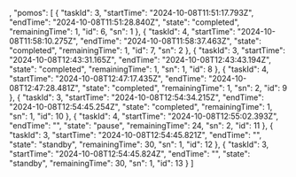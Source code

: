 ,
  "pomos": [
    {
      "taskId": 3,
      "startTime": "2024-10-08T11:51:17.793Z",
      "endTime": "2024-10-08T11:51:28.840Z",
      "state": "completed",
      "remainingTime": 1,
      "id": 6,
      "sn": 1
    },
    {
      "taskId": 4,
      "startTime": "2024-10-08T11:58:10.275Z",
      "endTime": "2024-10-08T11:58:37.463Z",
      "state": "completed",
      "remainingTime": 1,
      "id": 7,
      "sn": 2
    },
    {
      "taskId": 3,
      "startTime": "2024-10-08T12:43:31.165Z",
      "endTime": "2024-10-08T12:43:43.194Z",
      "state": "completed",
      "remainingTime": 1,
      "sn": 1,
      "id": 8
    },
    {
      "taskId": 4,
      "startTime": "2024-10-08T12:47:17.435Z",
      "endTime": "2024-10-08T12:47:28.481Z",
      "state": "completed",
      "remainingTime": 1,
      "sn": 2,
      "id": 9
    },
    {
      "taskId": 3,
      "startTime": "2024-10-08T12:54:34.215Z",
      "endTime": "2024-10-08T12:54:45.254Z",
      "state": "completed",
      "remainingTime": 1,
      "sn": 1,
      "id": 10
    },
    {
      "taskId": 4,
      "startTime": "2024-10-08T12:55:02.393Z",
      "endTime": "",
      "state": "pause",
      "remainingTime": 24,
      "sn": 2,
      "id": 11
    },
    {
      "taskId": 3,
      "startTime": "2024-10-08T12:54:45.821Z",
      "endTime": "",
      "state": "standby",
      "remainingTime": 30,
      "sn": 1,
      "id": 12
    },
    {
      "taskId": 3,
      "startTime": "2024-10-08T12:54:45.824Z",
      "endTime": "",
      "state": "standby",
      "remainingTime": 30,
      "sn": 1,
      "id": 13
    }
  ]